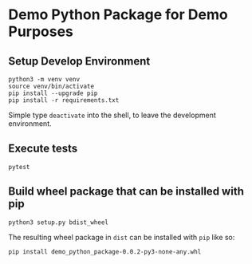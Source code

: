 # Demo Python Package for Demo Purposes
## Setup Develop Environment
```shell script
python3 -m venv venv
source venv/bin/activate
pip install --upgrade pip
pip install -r requirements.txt
```

Simple type `deactivate` into the shell, to leave the development environment.

## Execute tests
```shell script
pytest
```

## Build wheel package that can be installed with pip
```shell script
python3 setup.py bdist_wheel
```
The resulting wheel package in `dist` can be installed with `pip` like so:
```shell script
pip install demo_python_package-0.0.2-py3-none-any.whl
```
